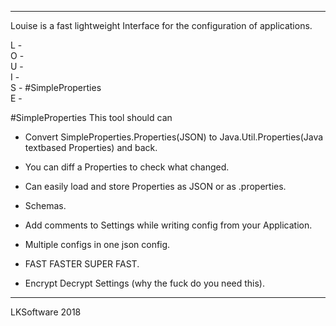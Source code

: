 ----------------------------------
Louise is a fast lightweight Interface for the configuration of applications.

L  -
<br>
O  -
<br>
U  -
<br>
I  -
<br>
S  - #SimpleProperties
<br>
E  -

#SimpleProperties
This tool should can
- Convert SimpleProperties.Properties(JSON) to Java.Util.Properties(Java textbased Properties) and back.
- You can diff a Properties to check what changed.
- Can easily load and store Properties as JSON or as .properties.
- Schemas.
- Add comments to Settings while writing config from your Application.
- Multiple configs in one json config.

- FAST FASTER SUPER FAST.
- Encrypt Decrypt Settings (why the fuck do you need this).


----------------------------------
LKSoftware 2018
